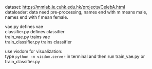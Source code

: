 dataset: https://mmlab.ie.cuhk.edu.hk/projects/CelebA.html  
dataloader: data need pre-processing, names end with m means male, names end with f mean female.  

vae.py defines vae  
classifier.py defines classifier  
train_vae.py trains vae  
train_classifier.py trains classifier  

use visdom for visualization:  
type `python -m visdom.server` in terminal
and then run train_vae.py or train_classifier.py
